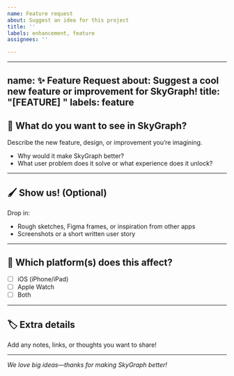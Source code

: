 ```yaml
---
name: Feature request
about: Suggest an idea for this project
title: ''
labels: enhancement, feature
assignees: ''

---
```


---
name: ✨ Feature Request
about: Suggest a cool new feature or improvement for SkyGraph!
title: "[FEATURE] <describe your idea>"
labels: feature
---

## 🚀 What do you want to see in SkyGraph?

Describe the new feature, design, or improvement you’re imagining.  
- Why would it make SkyGraph better?
- What user problem does it solve or what experience does it unlock?

---

## 🖌️ Show us! (Optional)

Drop in:
- Rough sketches, Figma frames, or inspiration from other apps
- Screenshots or a short written user story

---

## 📱 Which platform(s) does this affect?
- [ ] iOS (iPhone/iPad)
- [ ] Apple Watch
- [ ] Both

---

## 🏷️ Extra details

Add any notes, links, or thoughts you want to share!

---

*We love big ideas—thanks for making SkyGraph better!*
